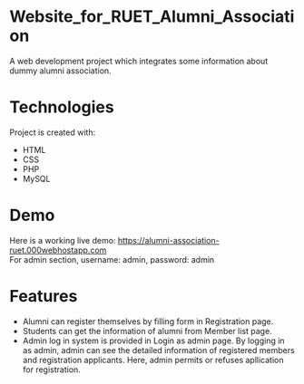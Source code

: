 # Website_for_RUET_Alumni_Association
A web development project which integrates some information about dummy alumni association.
# Technologies
Project is created with:
* HTML
* CSS
* PHP
* MySQL
# Demo
Here is a working live demo: https://alumni-association-ruet.000webhostapp.com<br/>
For admin section, username: admin, password: admin
# Features
* Alumni can register themselves by filling form in Registration page.
* Students can get the information of alumni from Member list page.
* Admin log in system is provided in Login as admin page. By logging in as admin, admin can see the detailed information of registered members and registration applicants. Here, admin permits or refuses apllication for registration.
